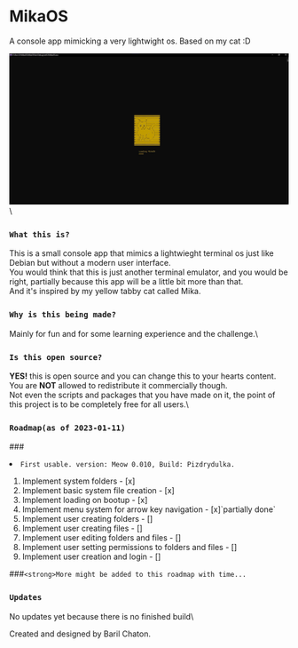 # MikaOS
A console app mimicking a very lightwight os.
Based on my cat :D

![Alt text](Images/loadingSplash.jpg?raw=true "Title")\

### `What this is?`
This is a small console app that mimics a lightwieght terminal os just like Debian but without a modern user interface.\
You would think that this is just another terminal emulator, and you would be right, partially because this app will be a little bit more than that.\
And it's inspired by my yellow tabby cat called Mika.

### `Why is this being made?`
Mainly for fun and for some learning experience and the challenge.\

### `Is this open source?`
<strong>YES!</strong> this is open source and you can change this to your hearts content.\
You are <strong>NOT</strong> allowed to redistribute it commercially though.\
Not even the scripts and packages that you have made on it, the point of this project is to be completely free for all users.\

### `Roadmap(as of 2023-01-11)`
###<li> `First usable. version: Meow 0.010, Build: Pizdrydulka.`</li>
<ol>
  <li>Implement system folders - [x]</li>
  <li>Implement basic system file creation - [x]</li>
  <li>Implement loading on bootup - [x]</li>
  <li>Implement menu system for arrow key navigation - [x]`partially done`</li>
  <li>Implement user creating folders - []</li>
  <li>Implement user creating files - []</li>
  <li>Implement user editing folders and files - []</li>
  <li>Implement user setting permissions to folders and files - []</li>
  <li>Implement user creation and login - []</li>
</ol>

###`<strong>More might be added to this roadmap with time...`

### `Updates`
No updates yet because there is no finished build\\

Created and designed by Baril Chaton.
